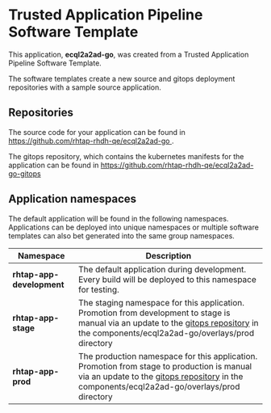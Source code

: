 # Trusted Application Pipeline Software Template

This application, **ecql2a2ad-go**, was created from a Trusted Application Pipeline Software Template.

The software templates create a new source and gitops deployment repositories with a sample source application. 

## Repositories

The source code for your application can be found in [https://github.com/rhtap-rhdh-qe/ecql2a2ad-go ](https://github.com/rhtap-rhdh-qe/ecql2a2ad-go ).
 
The gitops repository, which contains the kubernetes manifests for the application can be found in 
[https://github.com/rhtap-rhdh-qe/ecql2a2ad-go-gitops ](https://github.com/rhtap-rhdh-qe/ecql2a2ad-go-gitops ) 

## Application namespaces 

The default application will be found in the following namespaces. Applications can be deployed into unique namespaces or multiple software templates can also bet generated into the same group namespaces.  

|  Namespace   |  Description   |  
| -------- | -------- |   
| **rhtap-app-development** | The default application during development. Every build will be deployed to this namespace for testing. | 
| **rhtap-app-stage** | The staging namespace for this application. Promotion from development to stage is manual via an update to the [gitops repository](https://github.com/rhtap-rhdh-qe/ecql2a2ad-go-gitops ) in the components/ecql2a2ad-go/overlays/prod directory |  
| **rhtap-app-prod** | The production namespace for this application. Promotion from stage to production is manual via an update to the [gitops repository](https://github.com/rhtap-rhdh-qe/ecql2a2ad-go-gitops ) in the components/ecql2a2ad-go/overlays/prod directory | 